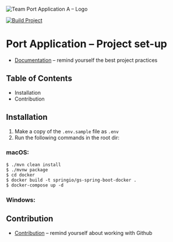 ![Team Port Application A – Logo](https://user-images.githubusercontent.com/43637240/140811424-dbdb20cd-05e0-41bc-adbc-46bcbc8127b8.png)

[![Build Project](https://github.com/com619-2021/PortAppA/actions/workflows/build.yml/badge.svg?branch=main-application)](https://github.com/com619-2021/PortAppA/actions/workflows/build.yml)

# Port Application – Project set-up

- [Documentation](https://docs.cream.camp/) – remind yourself the best project practices

## Table of Contents
- Installation
- Contribution

## Installation
1. Make a copy of the `.env.sample` file as `.env`
2. Run the following commands in the root dir:

### macOS:
```shell
$ ./mvn clean install
$ ./mvnw package
$ cd docker
$ docker build -t springio/gs-spring-boot-docker .
$ docker-compose up -d
```

### Windows:

## Contribution
- [Contribution](https://docs.cream.camp/getting-started/contribution) – remind yourself about working with Github

